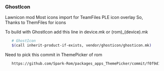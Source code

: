 ### GhostIcon

Lawnicon mod 
Most icons import for TeamFiles PLE icon overlay
So, Thanks to ThemFiles for icons

To build with GhostIcon add this line in device.mk or (rom)_(device).mk
```bash
   # GhostIcon
   $(call inherit-product-if-exists, vendor/ghosticon/ghosticon.mk)
```
Need to pick this commit in ThemePicker of rom
```bash
   https://github.com/Spark-Rom/packages_apps_ThemePicker/commit/f0f9d17
```
